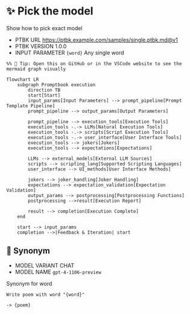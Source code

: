 # ✨ Pick the model

Show how to pick exact model

-   PTBK URL https://ptbk.example.com/samples/single.ptbk.md@v1
-   PTBK VERSION 1.0.0
-   INPUT  PARAMETER `{word}` Any single word

<!--Graph-->
<!-- ⚠️ WARNING: This section was auto-generated -->
```mermaid
%% 🔮 Tip: Open this on GitHub or in the VSCode website to see the mermaid graph visually

flowchart LR
    subgraph Promptbook execution
        direction TB
        start[Start]
        input_params[Input Parameters] --> prompt_pipeline[Prompt Template Pipeline]
        prompt_pipeline --> output_params[Output Parameters]

        prompt_pipeline --> execution_tools[Execution Tools]
        execution_tools -.-> LLMs[Natural Execution Tools]
        execution_tools -.-> scripts[Script Execution Tools]
        execution_tools -.-> user_interface[User Interface Tools]
        execution_tools --> jokers[Jokers]
        execution_tools --> expectations[Expectations]

        LLMs --> external_models[External LLM Sources]
        scripts --> scripting_lang[Supported Scripting Languages]
        user_interface --> UI_methods[User Interface Methods]

        jokers --> joker_handling[Joker Handling]
        expectations --> expectation_validation[Expectation Validation]
        output_params --> postprocessing[Postprocessing Functions]
        postprocessing -->result[Execution Report]

        result --> completion[Execution Complete]
    end

    start --> input_params
    completion -->|Feedback & Iteration| start
```
<!--/Graph-->

## 💬 Synonym

-   MODEL VARIANT CHAT
-   MODEL NAME `gpt-4-1106-preview`

Synonym for word

```text
Write poem with word "{word}"
```

`-> {poem}`

<!--
TODO: [🧠] Figure out less simmilar word for "single", "simple" and "sample"
-->
